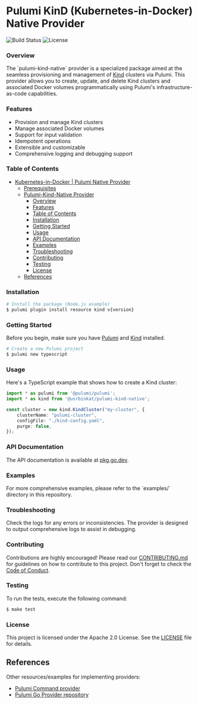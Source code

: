 # Pulumi KinD (Kubernetes-in-Docker) Native Provider

![Build Status](https://img.shields.io/github/workflow/status/usrbinkat/pulumi-kind-native/CI)
![License](https://img.shields.io/github/license/usrbinkat/pulumi-kind-native)

### Overview

The \`pulumi-kind-native\` provider is a specialized package aimed at the seamless provisioning and management of [Kind](https://kind.sigs.k8s.io/) clusters via Pulumi. This provider allows you to create, update, and delete Kind clusters and associated Docker volumes programmatically using Pulumi's infrastructure-as-code capabilities. 

### Features

- Provision and manage Kind clusters
- Manage associated Docker volumes
- Support for input validation
- Idempotent operations
- Extensible and customizable
- Comprehensive logging and debugging support

### Table of Contents

- [Kubernetes-in-Docker | Pulumi Native Provider](#kubernetes-in-docker--pulumi-native-provider)
    - [Prerequisites](#prerequisites)
  - [Pulumi-Kind-Native Provider](#pulumi-kind-native-provider)
    - [Overview](#overview)
    - [Features](#features)
    - [Table of Contents](#table-of-contents)
    - [Installation](#installation)
    - [Getting Started](#getting-started)
    - [Usage](#usage)
    - [API Documentation](#api-documentation)
    - [Examples](#examples)
    - [Troubleshooting](#troubleshooting)
    - [Contributing](#contributing)
    - [Testing](#testing)
    - [License](#license)
  - [References](#references)

### Installation

```bash
# Install the package (Node.js example)
$ pulumi plugin install resource kind v{version}
```

### Getting Started

Before you begin, make sure you have [Pulumi](https://www.pulumi.com/docs/get-started/install/) and [Kind](https://kind.sigs.k8s.io/docs/user/quick-start/) installed.

```bash
# Create a new Pulumi project
$ pulumi new typescript
```

### Usage

Here's a TypeScript example that shows how to create a Kind cluster:

```typescript
import * as pulumi from '@pulumi/pulumi';
import * as kind from '@usrbinkat/pulumi-kind-native';

const cluster = new kind.KindCluster("my-cluster", {
    clusterName: "pulumi-cluster",
    configFile: "./kind-config.yaml",
    purge: false,
});
```

### API Documentation

The API documentation is available at [pkg.go.dev](https://pkg.go.dev/github.com/usrbinkat/pulumi-kind-native).

### Examples

For more comprehensive examples, please refer to the \`examples/\` directory in this repository.

### Troubleshooting

Check the logs for any errors or inconsistencies. The provider is designed to output comprehensive logs to assist in debugging.

### Contributing

Contributions are highly encouraged! Please read our [CONTRIBUTING.md](CONTRIBUTING.md) for guidelines on how to contribute to this project. Don't forget to check the [Code of Conduct](CODE_OF_CONDUCT.md).

### Testing

To run the tests, execute the following command:

```bash
$ make test
```

### License

This project is licensed under the Apache 2.0 License. See the [LICENSE](LICENSE) file for details.

## References

Other resources/examples for implementing providers:
* [Pulumi Command provider](https://github.com/pulumi/pulumi-command/blob/master/provider/pkg/provider/provider.go)
* [Pulumi Go Provider repository](https://github.com/pulumi/pulumi-go-provider)
